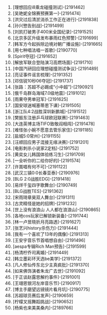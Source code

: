 
1. [理想回应i8乘龙碰撞测试]-[2191462]
1. [吴艳妮全锦赛预赛第一]-[2191474]
1. [洪灾过后清淤消杀工作正在进行]-[2191838]
1. [孙兴慜告别战]-[2191499]
1. [刘凯打破男子400米全国纪录]-[2191525]
1. [北京多区升级发布暴雨红色预警]-[2191699]
1. [韩军方今起拆除边境对朝广播设施]-[2191665]
1. [用七种唱法唱一首歌]-[2190770]
1. [Spirit夺冠]-[2191652]
1. [解放军联合登陆演习高燃场面]-[2191710]
1. [中国汽研回应理想碰撞测试争议]-[2191489]
1. [亮证事件谣言梳理]-[2191352]
1. [邓信锐10秒06夺冠]-[2191737]
1. [张路：苏超不必踢成“小中超”]-[2190921]
1. [俄千岛群岛海域7.0级地震]-[2191012]
1. [雨果夺男单冠军]-[2191625]
1. [国安球迷喊塞蒂恩下课]-[2191505]
1. [浙江队4:2战胜深圳新鹏城]-[2191512]
1. [樊振东注册乒乓球欧冠联赛]-[2191463]
1. [大连英博主场TIFO致敬阎相闯]-[2191478]
1. [难怪张小婉不愿意去管乐家住]-[2191185]
1. [盐城5:0常州]-[2191155]
1. [汪顺回应男子混接无缘决赛]-[2191201]
1. [电影刺杀小说家2定档]-[2191752]
1. [黄奕女儿韩国体验练习生]-[2191709]
1. [一全听你的二给你好的]-[2191574]
1. [许嵩唱有何不可]-[2191122]
1. [武汉三镇0:0长春亚泰]-[2190976]
1. [BLG 2:0战胜EDG]-[2191418]
1. [易烊千玺四字歌舞台]-[2190749]
1. [BLG战胜TES]-[2191362]
1. [宋雨琦章昊双人舞台]-[2191311]
1. [古灵精怪是她的招牌]-[2191232]
1. [世上没有浪浪山 人人都在浪浪山]-[2190865]
1. [各地cos玩家已解锁新装备]-[2191744]
1. [林一卢昱晓折月亮路透]-[2191627]
1. [张艺兴history杀伤力]-[2191444]
1. [我有一个喜欢了13年的偶像]-[2191313]
1. [王安宇音乐节首唱想自由]-[2191496]
1. [aespa专辑Rich Man预告]-[2191599]
1. [杨清柠乔司离婚]-[2191449]
1. [韩立墨彩环天选be美学]-[2191372]
1. [凡人修仙传东北少主真疯批]-[2191370]
1. [如来佛饰演者朱龙广去世]-[2191092]
1. [于正谈赵露思解约事件]-[2191001]
1. [王翊恩银河左岸音乐节]-[2190917]
1. [博主手磨望远镜镜片看月坑]-[2190775]
1. [苏超球员赛后发声]-[2190659]
1. [柠檬叉摇舞蹈挑战]-[2190652]
1. [杨紫也来美美桑内]-[2189766]